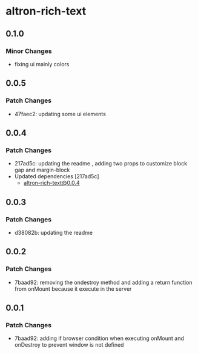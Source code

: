 # altron-rich-text

## 0.1.0

### Minor Changes

- fixing ui mainly colors

## 0.0.5

### Patch Changes

- 47faec2: updating some ui elements

## 0.0.4

### Patch Changes

- 217ad5c: updating the readme , adding two props to customize block gap and margin-block
- Updated dependencies [217ad5c]
  - altron-rich-text@0.0.4

## 0.0.3

### Patch Changes

- d38082b: updating the readme

## 0.0.2

### Patch Changes

- 7baad92: removing the ondestroy method and adding a return function from onMount because it execute in the server

## 0.0.1

### Patch Changes

- 7baad92: adding if browser condition when executing onMount and onDestroy to prevent window is not defined
